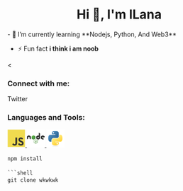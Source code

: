 <h1 align="center">Hi 👋, I'm lLana</h1>
- 🌱 I’m currently learning **Nodejs, Python, And Web3**

- ⚡ Fun fact **i think i am noob**

<<h3 align="left">Connect with me:</h3>
<p align="left">
  <a href="https://x.com/triski_m" style="text-decoration: none; color: inherit;">Twitter</a>
</p>


<h3 align="left">Languages and Tools:</h3>
<p align="left"> <a href="https://developer.mozilla.org/en-US/docs/Web/JavaScript" target="_blank" rel="noreferrer"> <img src="https://raw.githubusercontent.com/devicons/devicon/master/icons/javascript/javascript-original.svg" alt="javascript" width="40" height="40"/> </a> <a href="https://nodejs.org" target="_blank" rel="noreferrer"> <img src="https://raw.githubusercontent.com/devicons/devicon/master/icons/nodejs/nodejs-original-wordmark.svg" alt="nodejs" width="40" height="40"/> </a> <a href="https://www.python.org" target="_blank" rel="noreferrer"> <img src="https://raw.githubusercontent.com/devicons/devicon/master/icons/python/python-original.svg" alt="python" width="40" height="40"/> </a> </p>


```shell
npm install

```shell
git clone wkwkwk

